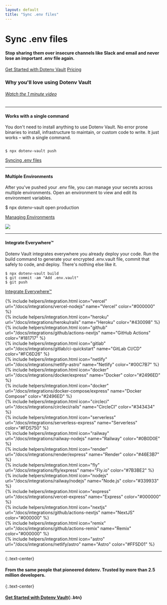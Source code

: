```yaml
---
layout: default
title: "Sync .env files"
---
```


<div class="hero">
  <h1>Sync .env files</h1>

  <div>
    <h4 class="font-weight-normal">Stop sharing them over insecure channels like Slack and email and never lose an important .env file again.</h4>
    <p><a class="btn mr-05" href="/signup">Get Started with Dotenv Vault</a> <a href="/pricing">Pricing</a></p>
  </div>
</div>

<article markdown="1">

<h3 class="text-center mb-0">Why you'll love using Dotenv Vault</h3>

<h6 class="mt-02 text-center"><a href="https://www.youtube.com/embed/z-lBjxfhWeY">Watch the 1 minute video</a></h6>

---
<div class="love-grid">
  <div>
    <h4 class="mt-0 mb-03">Works with a single command</h4>
    <p class="mt-0 mb-0">You don't need to install anything to use Dotenv Vault. No error prone binaries to install, infrastructure to maintain, or custom code to write. It just works – with a single command.</p>
  </div>

  <div markdown="1">

```

$ npx dotenv-vault push

```

<p class="mb-0"><a class="arrow" href="/docs/tutorials/sync">Syncing .env files</a></p>

  </div>

</div>

---

<div class="love-grid">
  <div>
    <h4 class="mt-0 mb-03">Multiple Environments</h4>
    <p class="mt-0">After you've pushed your .env file, you can manage your secrets across multiple environments. Open an environment to view and edit its environment variables.</p>
    <p class="mt-0 text-monospace">$ npx dotenv-vault open production</p>
    <p class=""><a class="arrow" href="/docs/tutorials/sync">Managing Environments</a></p>
  </div>
  <div>
    <img src="https://res.cloudinary.com/dotenv-org/image/upload/v1666569664/multiple-environments_gi3o9t.gif">
  </div>
</div>

---

<div class="love-grid">
  <div>
    <h4 class="mt-0 mb-03">Integrate Everywhere™</h4>
    <p class="mt-0">Dotenv Vault integrates everywhere you already deploy your code. Run the build command to generate your encrypted .env.vault file, commit that safely to code, and deploy. There's nothing else like it.</p>
  </div>
  <div markdown="1">

```
$ npx dotenv-vault build
$ git commit -am "Add .env.vault"
$ git push
```

<p class=""><a class="arrow" href="/docs/tutorials/integrations">Integrate Everywhere™</a></p>

  </div>
  <div class="span2">
    <div class="integrations-grid">
      <div>
        {% include helpers/integration.html icon="vercel" url="/docs/integrations/vercel-nodejs" name="Vercel" color="#000000" %}
      </div>
      <div>
        {% include helpers/integration.html icon="heroku" url="/docs/integrations/heroku/rails" name="Heroku" color="#430098" %}
      </div>
      <div>
        {% include helpers/integration.html icon="github" url="/docs/integrations/github/actions-nextjs" name="GitHub Actions" color="#181717" %}
      </div>
      <div>
        {% include helpers/integration.html icon="gitlab" url="/docs/integrations/gitlab/ci-quickstart" name="GitLab CI/CD" color="#FC6D26" %}
      </div>
      <div>
        {% include helpers/integration.html icon="netlify" url="/docs/integrations/netlify-astro" name="Netlify" color="#00C7B7" %}
      </div>
      <div>
        {% include helpers/integration.html icon="docker" url="/docs/integrations/docker/express" name="Docker" color="#2496ED" %}
      </div>
      <div>
        {% include helpers/integration.html icon="docker" url="/docs/integrations/docker-compose/express" name="Docker Compose" color="#2496ED" %}
      </div>
      <div>
        {% include helpers/integration.html icon="circleci" url="/docs/integrations/circleci/rails" name="CircleCI" color="#343434" %}
      </div>
      <div>
        {% include helpers/integration.html icon="serverless" url="/docs/integrations/serverless-express" name="Serverless" color="#FD5750" %}
      </div>
      <div>
        {% include helpers/integration.html icon="railway" url="/docs/integrations/railway-nodejs" name="Railway" color="#0B0D0E" %}
      </div>
      <div>
        {% include helpers/integration.html icon="render" url="/docs/integrations/render/express" name="Render" color="#46E3B7" %}
      </div>
      <div>
        {% include helpers/integration.html icon="fly" url="/docs/integrations/fly/express" name="Fly.io" color="#7B3BE2" %}
      </div>
      <div>
        {% include helpers/integration.html icon="nodejs" url="/docs/integrations/railway/nodejs" name="Node.js" color="#339933" %}
      </div>
      <div>
        {% include helpers/integration.html icon="express" url="/docs/integrations/vercel-express" name="Express" color="#000000" %}
      </div>
      <div>
        {% include helpers/integration.html icon="nextjs" url="/docs/integrations/github/actions-nextjs" name="NextJS" color="#000000" %}
      </div>
      <div>
        {% include helpers/integration.html icon="remix" url="/docs/integrations/github/actions-remix" name="Remix" color="#000000" %}
      </div>
      <div>
        {% include helpers/integration.html icon="astro" url="/docs/integrations/netlify/astro" name="Astro" color="#FF5D01" %}
      </div>
    </div>
  </div>
</div>

---

{:.text-center}
#### From the same people that pioneered dotenv. Trusted by more than 2.5 million developers.

{:.text-center}
#### [Get Started with Dotenv Vault](/signup){:.btn}

</article>
